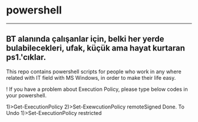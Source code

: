 # powershell
-----------------------------------------------------------------------------------------------------------
BT alanında çalışanlar için, belki her yerde bulabilecekleri, ufak, küçük ama hayat kurtaran ps1.'cıklar.
-----------------------------------------------------------------------------------------------------------
This repo contains powershell scripts for people who work in any where related with IT field with MS Windows, in order to make their life easy.

! If you have a problem about Execution Policy, please type below codes in your powershell.

1)>Get-ExecutionPolicy
2)>Set-ExewcutionPolicy remoteSigned
Done.
To Undo
1)>Set-ExecutionPolicy restricted
